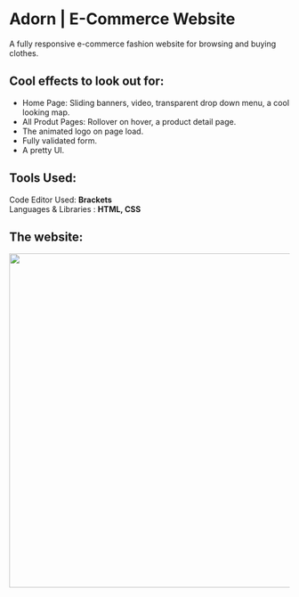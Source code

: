# Adorn | E-Commerce Website
A fully responsive e-commerce fashion website for browsing and buying clothes.

## Cool effects to look out for:  
* Home Page: Sliding banners, video, transparent drop down menu, a cool looking map.
* All Produt Pages: Rollover on hover, a product detail page.
* The animated logo on page load.
* Fully validated form.
* A pretty UI.

## Tools Used: 
 Code Editor Used:  **Brackets**  
 Languages & Libraries : **HTML, CSS** 
 
 ## The website: 
<img src="https://github.com/RohiniLawrence/rohinilawrence.github.io/blob/master/images/Main%20Adorn.gif" width="600"> 



